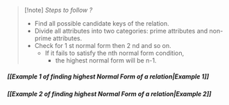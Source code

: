 >[!note] *Steps to follow ?*
>- Find all possible candidate keys of the relation.
>- Divide all attributes into two categories: prime attributes and non-prime attributes.
>- Check for 1 st normal form then 2 nd and so on. 
>	- If it fails to satisfy the nth normal form condition,
>		- the highest normal form will be n-1.
##### *[[Example 1 of finding highest Normal Form of a relation|Example 1]]*
##### *[[Example 2 of finding highest Normal Form of a relation|Example 2]]*
